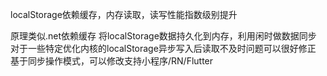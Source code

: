 localStorage依赖缓存，内存读取，读写性能指数级别提升

原理类似.net依赖缓存
将localStorage数据持久化到内存，利用闲时做数据同步
对于一些特定优化内核的localStorage异步写入后读取不及时问题可以很好修正
基于同步操作模式，可以修改支持小程序/RN/Flutter